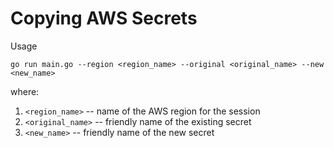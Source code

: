 # Copying AWS Secrets

Usage
```
go run main.go --region <region_name> --original <original_name> --new <new_name>
```

where:
1. `<region_name>` -- name of the AWS region for the session
1. `<original_name>` -- friendly name of the existing secret
1. `<new_name>` -- friendly name of the new secret
